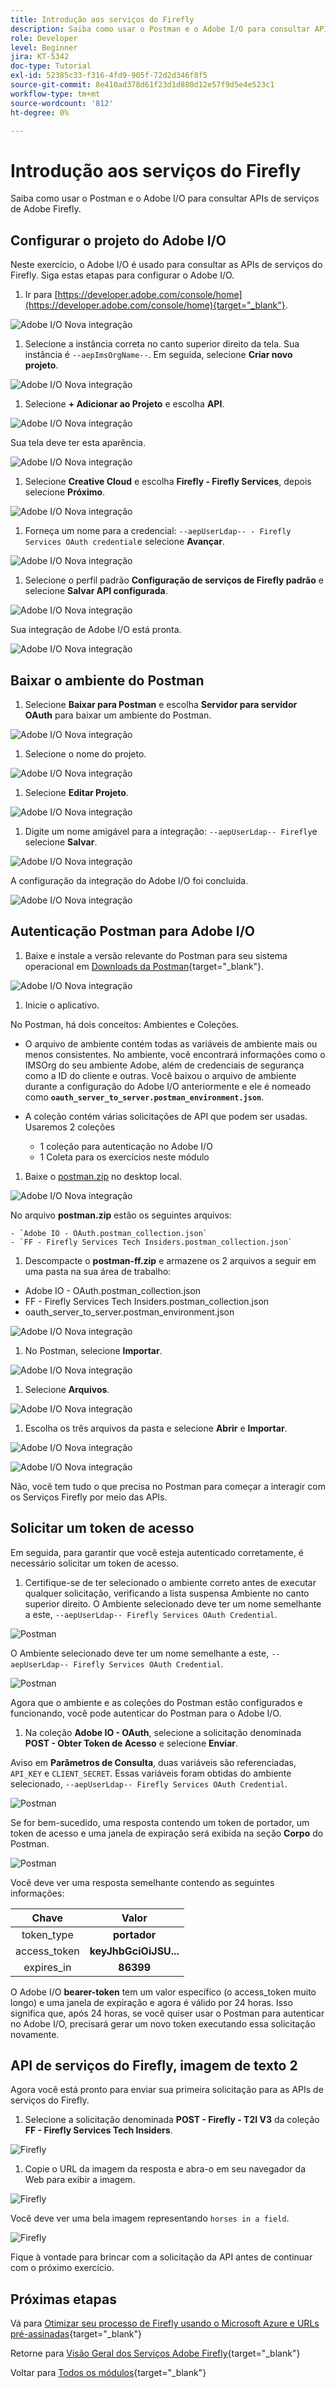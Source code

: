```yaml
---
title: Introdução aos serviços do Firefly
description: Saiba como usar o Postman e o Adobe I/O para consultar APIs de serviços Adobe Firefly
role: Developer
level: Beginner
jira: KT-5342
doc-type: Tutorial
exl-id: 52385c33-f316-4fd9-905f-72d2d346f8f5
source-git-commit: 8e410ad378d61f23d1d880d12e57f9d5e4e523c1
workflow-type: tm+mt
source-wordcount: '812'
ht-degree: 0%

---
```


# Introdução aos serviços do Firefly

Saiba como usar o Postman e o Adobe I/O para consultar APIs de serviços de Adobe Firefly.

## Configurar o projeto do Adobe I/O

Neste exercício, o Adobe I/O é usado para consultar as APIs de serviços do Firefly. Siga estas etapas para configurar o Adobe I/O.

1. Ir para [https://developer.adobe.com/console/home](https://developer.adobe.com/console/home){target="_blank"}.

![Adobe I/O Nova integração](./images/iohome.png)

1. Selecione a instância correta no canto superior direito da tela. Sua instância é `--aepImsOrgName--`. Em seguida, selecione **Criar novo projeto**.

![Adobe I/O Nova integração](./images/iocomp.png)

1. Selecione **+ Adicionar ao Projeto** e escolha **API**.

![Adobe I/O Nova integração](./images/adobe_io_access_api.png)

Sua tela deve ter esta aparência.

![Adobe I/O Nova integração](./images/api1.png)

1. Selecione **Creative Cloud** e escolha **Firefly - Firefly Services**, depois selecione **Próximo**.

![Adobe I/O Nova integração](./images/api3.png)

1. Forneça um nome para a credencial: `--aepUserLdap-- - Firefly Services OAuth credential`e selecione **Avançar**.

![Adobe I/O Nova integração](./images/api4.png)

1. Selecione o perfil padrão **Configuração de serviços de Firefly padrão** e selecione **Salvar API configurada**.

![Adobe I/O Nova integração](./images/api9.png)

Sua integração de Adobe I/O está pronta.

![Adobe I/O Nova integração](./images/api11.png)

## Baixar o ambiente do Postman

1. Selecione **Baixar para Postman** e escolha **Servidor para servidor OAuth** para baixar um ambiente do Postman.

![Adobe I/O Nova integração](./images/iopm.png)

1. Selecione o nome do projeto.

![Adobe I/O Nova integração](./images/api13.png)

1. Selecione **Editar Projeto**.

![Adobe I/O Nova integração](./images/api14.png)

1. Digite um nome amigável para a integração: `--aepUserLdap-- Firefly`e selecione **Salvar**.

![Adobe I/O Nova integração](./images/api15.png)

A configuração da integração do Adobe I/O foi concluída.

![Adobe I/O Nova integração](./images/api16.png)

## Autenticação Postman para Adobe I/O

1. Baixe e instale a versão relevante do Postman para seu sistema operacional em [Downloads da Postman](https://www.postman.com/downloads/){target="_blank"}.

![Adobe I/O Nova integração](./images/getstarted.png)

1. Inicie o aplicativo.

No Postman, há dois conceitos: Ambientes e Coleções.

- O arquivo de ambiente contém todas as variáveis de ambiente mais ou menos consistentes. No ambiente, você encontrará informações como o IMSOrg do seu ambiente Adobe, além de credenciais de segurança como a ID do cliente e outras. Você baixou o arquivo de ambiente durante a configuração do Adobe I/O anteriormente e ele é nomeado como **`oauth_server_to_server.postman_environment.json`**.

- A coleção contém várias solicitações de API que podem ser usadas. Usaremos 2 coleções
   - 1 coleção para autenticação no Adobe I/O
   - 1 Coleta para os exercícios neste módulo

1. Baixe o [postman.zip](./../../../assets/postman/postman-ff.zip) no desktop local.

![Adobe I/O Nova integração](./images/pmfolder.png)

No arquivo **postman.zip** estão os seguintes arquivos:

    - `Adobe IO - OAuth.postman_collection.json`
    - `FF - Firefly Services Tech Insiders.postman_collection.json`

1. Descompacte o **postman-ff.zip** e armazene os 2 arquivos a seguir em uma pasta na sua área de trabalho:
- Adobe IO - OAuth.postman_collection.json
- FF - Firefly Services Tech Insiders.postman_collection.json
- oauth_server_to_server.postman_environment.json

![Adobe I/O Nova integração](./images/pmfolder1.png)

1. No Postman, selecione **Importar**.

![Adobe I/O Nova integração](./images/postmanui.png)

1. Selecione **Arquivos**.

![Adobe I/O Nova integração](./images/choosefiles.png)

1. Escolha os três arquivos da pasta e selecione **Abrir** e **Importar**.

![Adobe I/O Nova integração](./images/selectfiles.png)

![Adobe I/O Nova integração](./images/impconfirm.png)

Não, você tem tudo o que precisa no Postman para começar a interagir com os Serviços Firefly por meio das APIs.

## Solicitar um token de acesso

Em seguida, para garantir que você esteja autenticado corretamente, é necessário solicitar um token de acesso.

1. Certifique-se de ter selecionado o ambiente correto antes de executar qualquer solicitação, verificando a lista suspensa Ambiente no canto superior direito. O Ambiente selecionado deve ter um nome semelhante a este, `--aepUserLdap-- Firefly Services OAuth Credential`.

![Postman](./images/envselemea1.png)

O Ambiente selecionado deve ter um nome semelhante a este, `--aepUserLdap-- Firefly Services OAuth Credential`.

![Postman](./images/envselemea.png)

Agora que o ambiente e as coleções do Postman estão configurados e funcionando, você pode autenticar do Postman para o Adobe I/O.

1. Na coleção **Adobe IO - OAuth**, selecione a solicitação denominada **POST - Obter Token de Acesso** e selecione **Enviar**.

Aviso em **Parâmetros de Consulta**, duas variáveis são referenciadas, `API_KEY` e `CLIENT_SECRET`. Essas variáveis foram obtidas do ambiente selecionado, `--aepUserLdap-- Firefly Services OAuth Credential`.

![Postman](./images/ioauth.png)

Se for bem-sucedido, uma resposta contendo um token de portador, um token de acesso e uma janela de expiração será exibida na seção **Corpo** do Postman.

![Postman](./images/ioauthresp.png)


Você deve ver uma resposta semelhante contendo as seguintes informações:

| Chave | Valor |
|:-------------:| :---------------:| 
| token_type | **portador** |
| access_token | **keyJhbGciOiJSU...** |
| expires_in | **86399** |

O Adobe I/O **bearer-token** tem um valor específico (o access_token muito longo) e uma janela de expiração e agora é válido por 24 horas. Isso significa que, após 24 horas, se você quiser usar o Postman para autenticar no Adobe I/O, precisará gerar um novo token executando essa solicitação novamente.

## API de serviços do Firefly, imagem de texto 2

Agora você está pronto para enviar sua primeira solicitação para as APIs de serviços do Firefly.

1. Selecione a solicitação denominada **POST - Firefly - T2I V3** da coleção **FF - Firefly Services Tech Insiders**.

![Firefly](./images/ff1.png)

1. Copie o URL da imagem da resposta e abra-o em seu navegador da Web para exibir a imagem.

![Firefly](./images/ff2.png)

Você deve ver uma bela imagem representando `horses in a field`.

![Firefly](./images/ff3.png)

Fique à vontade para brincar com a solicitação da API antes de continuar com o próximo exercício.

## Próximas etapas

Vá para [Otimizar seu processo de Firefly usando o Microsoft Azure e URLs pré-assinadas](./ex2.md){target="_blank"}

Retorne para [Visão Geral dos Serviços Adobe Firefly](./firefly-services.md){target="_blank"}

Voltar para [Todos os módulos](./../../../overview.md){target="_blank"}

